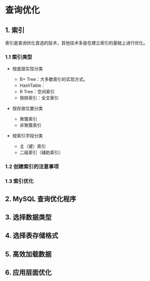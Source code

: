 # 查询优化
## 1. 索引
索引是查询优化首选的技术，其他技术多是在建立索引的基础上进行优化。

### 1.1 索引类型
- 按底层实现分类
  - B+ Tree：大多数索引的实现方式。
  - HashTable：
  - R Tree：空间索引
  - 倒排索引：全文索引

- 按存放位置分类
  - 聚簇索引
  - 非聚簇索引

- 按索引字段分类
  - 主（键）索引
  - 二级索引（辅助索引）
### 1.2 创建索引的注意事项
### 1.3 索引优化

## 2. MySQL 查询优化程序
## 3. 选择数据类型
## 4. 选择表存储格式
## 5. 高效加载数据
## 6. 应用层面优化
